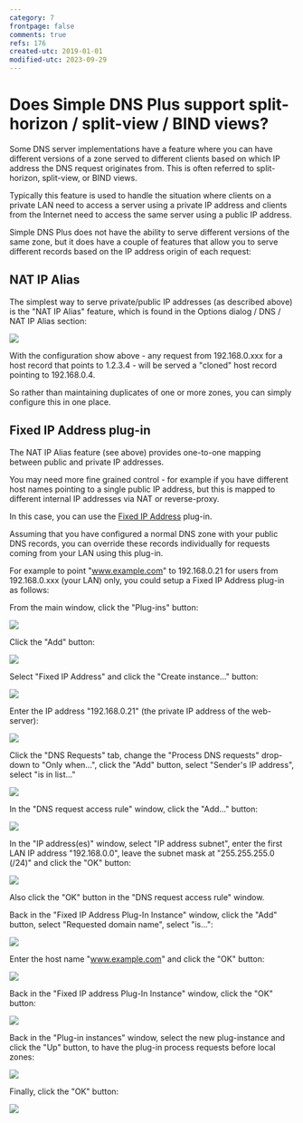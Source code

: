 ```yaml
---
category: 7
frontpage: false
comments: true
refs: 176
created-utc: 2019-01-01
modified-utc: 2023-09-29
---
```

# Does Simple DNS Plus support split-horizon / split-view / BIND views?

Some DNS server implementations have a feature where you can have different versions of a zone served to different clients based on which IP address the DNS request originates from. This is often referred to split-horizon, split-view, or BIND views.

Typically this feature is used to handle the situation where clients on a private LAN need to access a server using a private IP address and clients from the Internet need to access the same server using a public IP address.

Simple DNS Plus does not have the ability to serve different versions of the same zone, but it does have a couple of features that allow you to serve different records based on the IP address origin of each request:

## NAT IP Alias

The simplest way to serve private/public IP addresses (as described above) is the "NAT IP Alias" feature, which is found in the Options dialog / DNS / NAT IP Alias section:

![](img/36/1.png)

With the configuration show above - any request from 192.168.0.xxx for a host record that points to 1.2.3.4 - will be served a "cloned" host record pointing to 192.168.0.4.

So rather than maintaining duplicates of one or more zones, you can simply configure this in one place.


## Fixed IP Address plug-in

The NAT IP Alias feature (see above) provides one-to-one mapping between public and private IP addresses.

You may need more fine grained control - for example if you have different host names pointing to a single public IP address, but this is mapped to different internal IP addresses via NAT or reverse-proxy.

In this case, you can use the [Fixed IP Address](https://simpledns.plus/plugin-fixedip) plug-in.

Assuming that you have configured a normal DNS zone with your public DNS records, you can override these records individually for requests coming from your LAN using this plug-in.

For example to point "www.example.com" to 192.168.0.21 for users from 192.168.0.xxx (your LAN) only, you could setup a Fixed IP Address plug-in as follows:

From the main window, click the "Plug-ins" button:

![](img/36/2a.png)

Click the "Add" button:

![](img/36/2b.png)

Select "Fixed IP Address" and click the "Create instance..." button:

![](img/36/2c.png)

Enter the IP address "192.168.0.21" (the private IP address of the web-server):

![](img/36/2x.png)

Click the "DNS Requests" tab, change the "Process DNS requests" drop-down to "Only when...", click the "Add" button, select "Sender's IP address", select "is in list..."

![](img/36/3.png)

In the "DNS request access rule" window, click the "Add..." button:

![](img/36/4.png)

In the "IP address(es)" window, select "IP address subnet", enter the first LAN IP address "192.168.0.0", leave the subnet mask at "255.255.255.0 (/24)" and click the "OK" button:

![](img/36/5.png)

Also click the "OK" button in the "DNS request access rule" window.

Back in the "Fixed IP Address Plug-In Instance" window, click the "Add" button, select "Requested domain name", select "is...":

![](img/36/5b.png)

Enter the host name "www.example.com" and click the "OK" button:

![](img/36/5c.png)

Back in the "Fixed IP address Plug-In Instance" window, click the "OK" button:

![](img/36/5d.png)

Back in the "Plug-in instances" window, select the new plug-instance and click the "Up" button, to have the plug-in process requests before local zones:

![](img/36/6.png)

Finally, click the "OK" button:

![](img/36/7.png)

